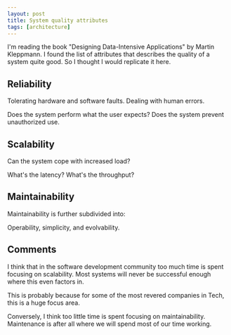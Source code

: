 ```yaml
---
layout: post
title: System quality attributes
tags: [architecture]
---
```


I'm reading the book "Designing Data-Intensive Applications" 
by Martin Kleppmann.  I found the list of attributes that
describes the quality of a system quite good. So I thought
I would replicate it here.

## Reliability

Tolerating hardware and software faults. Dealing with human errors.

Does the system perform what the user expects? Does the system
prevent unauthorized use.

## Scalability

Can the system cope with increased load?

What's the latency? What's the throughput?

## Maintainability

Maintainability is further subdivided into:

Operability, simplicity, and evolvability.

## Comments

I think that in the software development community too much
time is spent focusing on scalability. Most systems
will never be successful enough where this even factors in.

This is probably because for some of the most
revered companies in Tech, this is a huge focus area.

Conversely, I think too little time is spent focusing
on maintainability. Maintenance is after all where we
will spend most of our time working.
